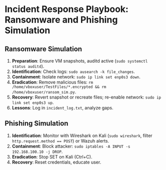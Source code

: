# Incident Response Playbook: Ransomware and Phishing Simulation

## Ransomware Simulation
1. **Preparation**: Ensure VM snapshots, auditd active (`sudo systemctl status auditd`).
2. **Identification**: Check logs: `sudo ausearch -k file_changes`.
3. **Containment**: Isolate network: `sudo ip link set enp0s3 down`.
4. **Eradication**: Remove malicious files: `rm /home/vboxuser/TestFiles/*.encrypted && rm /home/vboxuser/ransom_sim.py`.
5. **Recovery**: Revert snapshot or recreate files; re-enable network: `sudo ip link set enp0s3 up`.
6. **Lessons**: Log in `incident_log.txt`, analyze gaps.

## Phishing Simulation
1. **Identification**: Monitor with Wireshark on Kali (`sudo wireshark`, filter `http.request.method == POST`) or Wazuh alerts.
2. **Containment**: Block attacker: `sudo iptables -A INPUT -s 192.168.100.10 -j DROP`.
3. **Eradication**: Stop SET on Kali (Ctrl+C).
4. **Recovery**: Reset credentials, educate user.